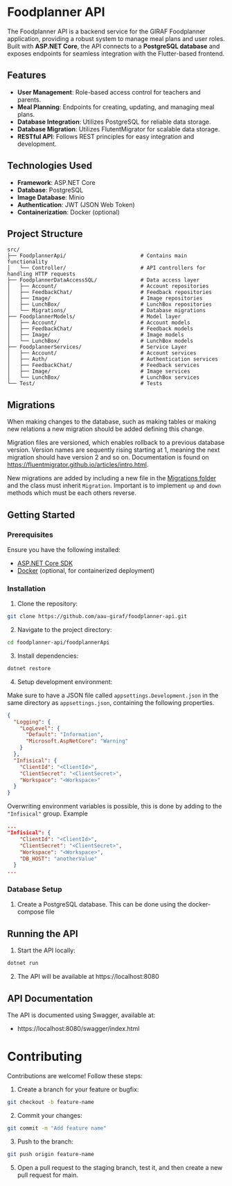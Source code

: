 # Foodplanner API

The Foodplanner API is a backend service for the GIRAF Foodplanner application, providing a robust system to manage meal plans and user roles. Built with **ASP.NET Core**, the API connects to a **PostgreSQL database** and exposes endpoints for seamless integration with the Flutter-based frontend.

## Features

- **User Management**: Role-based access control for teachers and parents.
- **Meal Planning**: Endpoints for creating, updating, and managing meal plans.
- **Database Integration**: Utilizes PostgreSQL for reliable data storage.
- **Database Migration**: Utilizes FlutentMigrator for scalable data storage.
- **RESTful API**: Follows REST principles for easy integration and development.

## Technologies Used

- **Framework**: ASP.NET Core
- **Database**: PostgreSQL
- **Image Database**: Minio
- **Authentication**: JWT (JSON Web Token)
- **Containerization**: Docker (optional)

## Project Structure

```plaintext
src/
├── FoodplannerApi/                        # Contains main functionality
│   └── Controller/                        # API controllers for handling HTTP requests
├── FoodplannerDataAccessSQL/              # Data access layer
│   ├── Account/                           # Account repositories
│   ├── FeedbackChat/                      # Feedback repositories
│   ├── Image/                             # Image repositories
│   ├── LunchBox/                          # LunchBox repositories
│   └── Migrations/                        # Database migrations
├── FoodplannerModels/                     # Model layer
│   ├── Account/                           # Account models
│   ├── FeedbackChat/                      # Feedback models
│   ├── Image/                             # Image models
│   └── LunchBox/                          # LunchBox models
├── FoodplannerServices/                   # Service Layer
│   ├── Account/                           # Account services
│   ├── Auth/                              # Authentication services
│   ├── FeedbackChat/                      # Feedback services
│   ├── Image/                             # Image services
│   └── LunchBox/                          # LunchBox services
└── Test/                                  # Tests
```

## Migrations

When making changes to the database, such as making tables or making new relations a new migration should be added defining this change. 

Migration files are versioned, which enables rollback to a previous database version. Version names are sequently rising starting at 1, meaning the next migration should have version 2 and so on. Documentation is found on https://fluentmigrator.github.io/articles/intro.html.

New migrations are added by including a new file in the [Migrations folder](https://github.com/aau-giraf/foodplanner-api/tree/staging/FoodplannerDataAccessSql/Migrations) and the class must inherit `Migration`. Important is to implement `up` and `down` methods which must be each others reverse.

## Getting Started

### Prerequisites

Ensure you have the following installed:
- [ASP.NET Core SDK](https://dotnet.microsoft.com/en-us/download)
- [Docker](https://www.docker.com) (optional, for containerized deployment)

### Installation
1. Clone the repository:
```bash
git clone https://github.com/aau-giraf/foodplanner-api.git
```
2. Navigate to the project directory:
```bash
cd foodplanner-api/foodplannerApi
```
3. Install dependencies:
```bash
dotnet restore
```
4. Setup development environment:

Make sure to have a JSON file called `appsettings.Development.json` in the same directory as `appsettings.json`, containing the following properties.
```json
{
  "Logging": {
    "LogLevel": {
      "Default": "Information",
      "Microsoft.AspNetCore": "Warning"
    }
  },
  "Infisical": {
    "ClientId": "<ClientId>",
    "ClientSecret": "<ClientSecret>",
    "Workspace": "<Workspace>"
  }
}
```

Overwriting environment variables is possible, this is done by adding to the `"Infisical"` group.
Example
```json
...
"Infisical": {
    "ClientId": "<ClientId>",
    "ClientSecret": "<ClientSecret>",
    "Workspace": "<Workspace>",
    "DB_HOST": "anotherValue"
  }
...
```

### Database Setup
1. Create a PostgreSQL database.
   This can be done using the docker-compose file <link her>

## Running the API
1. Start the API locally:
```bash
dotnet run
```
2. The API will be available at https://localhost:8080

## API Documentation

The API is documented using Swagger, available at:
- https://localhost:8080/swagger/index.html

# Contributing
Contributions are welcome! Follow these steps:
1. Create a branch for your feature or bugfix:
```bash
git checkout -b feature-name
```
2. Commit your changes:
```bash
git commit -m "Add feature name"
```
3. Push to the branch:
```bash
git push origin feature-name
```
5. Open a pull request to the staging branch, test it, and then create a new pull request for main.
